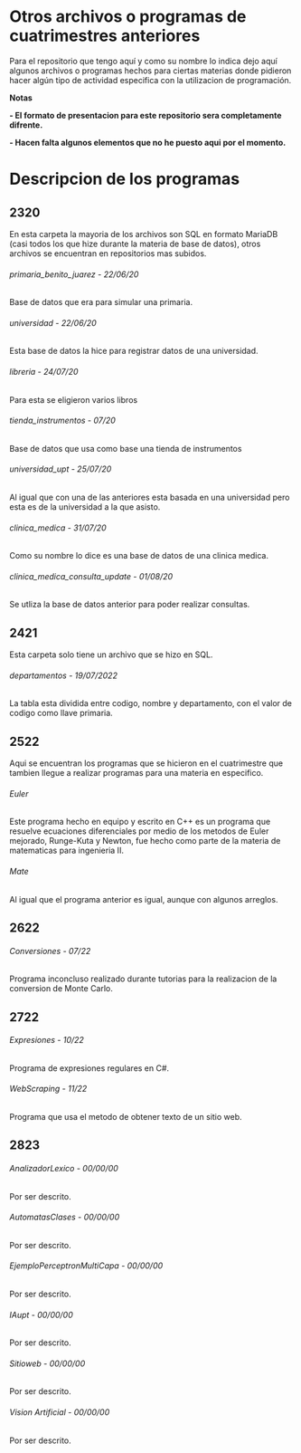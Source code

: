 # Otros archivos o programas de cuatrimestres anteriores

<!----Descripción---->
Para el repositorio que tengo aquí y como su nombre lo indica dejo aquí algunos archivos o programas
hechos para ciertas materias donde pidieron hacer algún tipo de actividad especifica con la utilizacion de programación.
<!----Separador de la descripción ---->

<!----Notas---->
**Notas**

**- El formato de presentacion para este repositorio sera completamente difrente.**

**- Hacen falta algunos elementos que no he puesto aqui por el momento.**
<!----Separador de las notas---->

<!----Directorio con descripcion de los programas---->
# Descripcion de los programas
## 2320
En esta carpeta la mayoria de los archivos son SQL en formato MariaDB (casi todos los que hize durante la materia de base de datos), otros archivos se encuentran en repositorios mas subidos.

###### primaria_benito_juarez - 22/06/20
Base de datos que era para simular una primaria.

<!----Separador---->

###### universidad - 22/06/20
Esta base de datos la hice para registrar datos de una universidad.

<!----Separador---->

###### libreria - 24/07/20
Para esta se eligieron varios libros

<!----Separador---->

###### tienda_instrumentos - 07/20
Base de datos que usa como base una tienda de instrumentos

<!----Separador---->

###### universidad_upt - 25/07/20
Al igual que con una de las anteriores esta basada en una universidad pero esta es de la universidad a la que asisto.

<!----Separador---->

###### clinica_medica - 31/07/20
Como su nombre lo dice es una base de datos de una clinica medica.

<!----Separador---->

###### clinica_medica_consulta_update - 01/08/20
Se utliza la base de datos anterior para poder realizar consultas.

<!----Separador---->

## 2421
Esta carpeta solo tiene un archivo que se hizo en SQL.

###### departamentos - 19/07/2022
La tabla esta dividida entre codigo, nombre y departamento, con el valor de codigo como llave primaria.

<!----Separador---->

## 2522
Aqui se encuentran los programas que se hicieron en el cuatrimestre que tambien llegue a realizar programas para una materia en especifico.

###### Euler
Este programa hecho en equipo y escrito en C++ es un programa que resuelve ecuaciones diferenciales por medio de los metodos de Euler mejorado, Runge-Kuta y Newton, fue hecho como parte de la materia de matematicas para ingenieria II.

<!----Separador---->

###### Mate
Al igual que el programa anterior es igual, aunque con algunos arreglos.

## 2622
###### Conversiones - 07/22
Programa inconcluso realizado durante tutorias para la realizacion de la conversion de Monte Carlo.

<!----Separador---->

## 2722
###### Expresiones - 10/22
Programa de expresiones regulares en C#.

<!----Separador---->

###### WebScraping - 11/22
Programa que usa el metodo de obtener texto de un sitio web.

<!----Separador---->

## 2823
###### AnalizadorLexico - 00/00/00
Por ser descrito.

<!----Separador---->

###### AutomatasClases - 00/00/00
Por ser descrito.

<!----Separador---->

###### EjemploPerceptronMultiCapa - 00/00/00
Por ser descrito.

<!----Separador---->

###### IAupt - 00/00/00
Por ser descrito.

<!----Separador---->

###### Sitioweb - 00/00/00
Por ser descrito.

<!----Separador---->

###### Vision Artificial - 00/00/00
Por ser descrito.

<!----Separador del directorio con descripcion de los programas---->